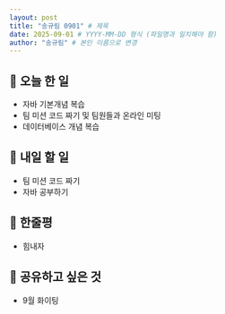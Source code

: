 ```yaml
---
layout: post
title: "송규림 0901" # 제목
date: 2025-09-01 # YYYY-MM-DD 형식 (파일명과 일치해야 함)
author: "송규림" # 본인 이름으로 변경
---
```


## 📝 오늘 한 일

- 자바 기본개념 복습
- 팀 미션 코드 짜기 및 팀원들과 온라인 미팅
- 데이터베이스 개념 복습


## 🎯 내일 할 일

- 팀 미션 코드 짜기
- 자바 공부하기

## 💭 한줄평

- 힘내자

## 🔗 공유하고 싶은 것

- 9월 화이팅